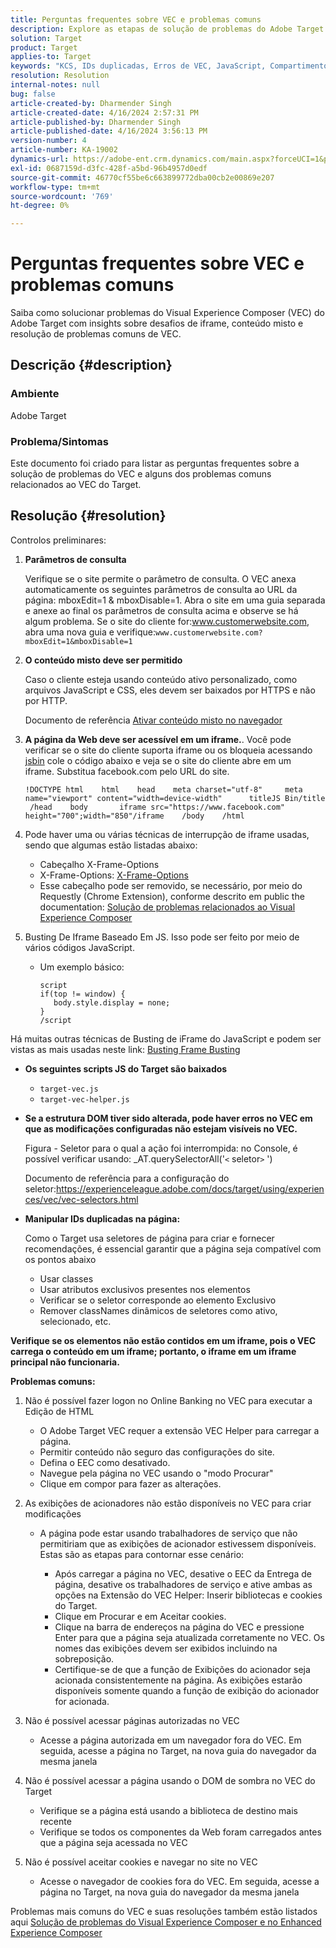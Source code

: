 ```yaml
---
title: Perguntas frequentes sobre VEC e problemas comuns
description: Explore as etapas de solução de problemas do Adobe Target Visual Experience Composer (VEC) e saiba como lidar com problemas de iframe e conteúdo misto.
solution: Target
product: Target
applies-to: Target
keywords: "KCS, IDs duplicadas, Erros de VEC, JavaScript, Compartimento JS, HTTPS, HTTP, CSS, Estrutura DOM, EEC, Problemas de carregamento de VEC, DOM de sombra, Componentes da Web, Perguntas frequentes"
resolution: Resolution
internal-notes: null
bug: false
article-created-by: Dharmender Singh
article-created-date: 4/16/2024 2:57:31 PM
article-published-by: Dharmender Singh
article-published-date: 4/16/2024 3:56:13 PM
version-number: 4
article-number: KA-19002
dynamics-url: https://adobe-ent.crm.dynamics.com/main.aspx?forceUCI=1&pagetype=entityrecord&etn=knowledgearticle&id=1bad9da0-01fc-ee11-a1fe-6045bd026dc7
exl-id: 0687159d-d3fc-428f-a5bd-96b4957d0edf
source-git-commit: 46770cf55be6c663899772dba00cb2e00869e207
workflow-type: tm+mt
source-wordcount: '769'
ht-degree: 0%

---
```


# Perguntas frequentes sobre VEC e problemas comuns


Saiba como solucionar problemas do Visual Experience Composer (VEC) do Adobe Target com insights sobre desafios de iframe, conteúdo misto e resolução de problemas comuns de VEC.

## Descrição {#description}


### Ambiente

Adobe Target

### Problema/Sintomas

Este documento foi criado para listar as perguntas frequentes sobre a solução de problemas do VEC e alguns dos problemas comuns relacionados ao VEC do Target.


## Resolução {#resolution}


Controlos preliminares:

1. <b>Parâmetros de consulta</b>

   Verifique se o site permite o parâmetro de consulta. O VEC anexa automaticamente os seguintes parâmetros de consulta ao URL da página: mboxEdit=1 &amp; mboxDisable=1. Abra o site em uma guia separada e anexe ao final os parâmetros de consulta acima e observe se há algum problema. Se o site do cliente for:www.customerwebsite.com, abra uma nova guia e verifique:`www.customerwebsite.com?mboxEdit=1&mboxDisable=1`
2. <b>O conteúdo misto deve ser permitido</b>

   Caso o cliente esteja usando conteúdo ativo personalizado, como arquivos JavaScript e CSS, eles devem ser baixados por HTTPS e não por HTTP.

   Documento de referência [Ativar conteúdo misto no navegador](https://experienceleague.adobe.com/docs/target/using/experiences/vec/troubleshoot-composer/mixed-content.html?lang=en)
3. <b>A página da Web deve ser acessível em um iframe.</b>. Você pode verificar se o site do cliente suporta iframe ou os bloqueia acessando [jsbin](https://jsbin.com/) cole o código abaixo e veja se o site do cliente abre em um iframe. Substitua facebook.com pelo URL do site.






   ```
   !DOCTYPE html    html    head    meta charset="utf-8"     meta name="viewport" content="width=device-width"      titleJS Bin/title     /head    body       iframe src="https://www.facebook.com" height="700";width="850"/iframe    /body    /html
   ```




4. Pode haver uma ou várias técnicas de interrupção de iframe usadas, sendo que algumas estão listadas abaixo:
   - Cabeçalho X-Frame-Options
   - X-Frame-Options: [X-Frame-Options](https://developer.mozilla.org/en-US/docs/Web/HTTP/Headers/X-Frame-Options)
   - Esse cabeçalho pode ser removido, se necessário, por meio do Requestly (Chrome Extension), conforme descrito em public the documentation: [Solução de problemas relacionados ao Visual Experience Composer](https://experienceleague.adobe.com/docs/target/using/experiences/vec/troubleshoot-composer/troubleshooting-issues-related-to-the-visual-experience-composer-vec.html?lang=en)
5. Busting De Iframe Baseado Em JS. Isso pode ser feito por meio de vários códigos JavaScript.
   - Um exemplo básico: 

     ```
     script
     if(top != window) {
        body.style.display = none;    
     }
     /script
     ```

Há muitas outras técnicas de Busting de iFrame do JavaScript e podem ser vistas as mais usadas neste link: [Busting Frame Busting](https://seclab.stanford.edu/websec/framebusting/framebust.pdf)


- <b>Os seguintes scripts JS do Target são baixados</b>

   - `target-vec.js`
   - `target-vec-helper.js`
- <b>Se a estrutura DOM tiver sido alterada, pode haver erros no VEC em que as modificações configuradas não estejam visíveis no VEC.</b>

  Figura - Seletor para o qual a ação foi interrompida: no Console, é possível verificar usando: _AT.querySelectorAll(&#39;`<` seletor`>` &#39;)

  Documento de referência para a configuração do seletor:https://experienceleague.adobe.com/docs/target/using/experiences/vec/vec-selectors.html
- <b>Manipular IDs duplicadas na página:</b>

  Como o Target usa seletores de página para criar e fornecer recomendações, é essencial garantir que a página seja compatível com os pontos abaixo

   - Usar classes
   - Usar atributos exclusivos presentes nos elementos
   - Verificar se o seletor corresponde ao elemento Exclusivo
   - Remover classNames dinâmicos de seletores como ativo, selecionado, etc.


<b>Verifique se os elementos não estão contidos em um iframe, pois o VEC carrega o conteúdo em um iframe; portanto, o iframe em um iframe principal não funcionaria.</b>

<b>Problemas comuns: </b>

1. Não é possível fazer logon no Online Banking no VEC para executar a Edição de HTML
   - O Adobe Target VEC requer a extensão VEC Helper para carregar a página.
   - Permitir conteúdo não seguro das configurações do site.
   - Defina o EEC como desativado.
   - Navegue pela página no VEC usando o &quot;modo Procurar&quot;
   - Clique em compor para fazer as alterações.
2. As exibições de acionadores não estão disponíveis no VEC para criar modificações

   - A página pode estar usando trabalhadores de serviço que não permitiriam que as exibições de acionador estivessem disponíveis. Estas são as etapas para contornar esse cenário:

      - Após carregar a página no VEC, desative o EEC da Entrega de página, desative os trabalhadores de serviço e ative ambas as opções na Extensão do VEC Helper: Inserir bibliotecas e cookies do Target.
      - Clique em Procurar e em Aceitar cookies.
      - Clique na barra de endereços na página do VEC e pressione Enter para que a página seja atualizada corretamente no VEC. Os nomes das exibições devem ser exibidos incluindo na sobreposição.
      - Certifique-se de que a função de Exibições do acionador seja acionada consistentemente na página. As exibições estarão disponíveis somente quando a função de exibição do acionador for acionada.
3. Não é possível acessar páginas autorizadas no VEC

   - Acesse a página autorizada em um navegador fora do VEC. Em seguida, acesse a página no Target, na nova guia do navegador da mesma janela
4. Não é possível acessar a página usando o DOM de sombra no VEC do Target

   - Verifique se a página está usando a biblioteca de destino mais recente
   - Verifique se todos os componentes da Web foram carregados antes que a página seja acessada no VEC
5. Não é possível aceitar cookies e navegar no site no VEC

   - Acesse o navegador de cookies fora do VEC. Em seguida, acesse a página no Target, na nova guia do navegador da mesma janela


Problemas mais comuns do VEC e suas resoluções também estão listados aqui
[Solução de problemas do Visual Experience Composer e no Enhanced Experience Composer](https://experienceleague.adobe.com/docs/target/using/experiences/vec/troubleshoot-composer/troubleshoot-composer.html?lang=en)
